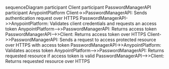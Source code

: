 sequenceDiagram
    participant Client
    participant PasswordManagerAPI
    participant AnypointPlatform
    Client->>PasswordManagerAPI: Sends authentication request over HTTPS
    PasswordManagerAPI->>AnypointPlatform: Validates client credentials and requests an access token
    AnypointPlatform-->>PasswordManagerAPI: Returns access token
    PasswordManagerAPI-->>Client: Returns access token over HTTPS
    Client->>PasswordManagerAPI: Sends a request to access protected resource over HTTPS with access token
    PasswordManagerAPI->>AnypointPlatform: Validates access token
    AnypointPlatform-->>PasswordManagerAPI: Returns requested resource if access token is valid
    PasswordManagerAPI-->>Client: Returns requested resource over HTTPS
